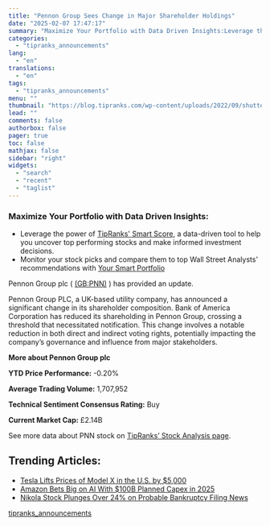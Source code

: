 ```yaml
---
title: "Pennon Group Sees Change in Major Shareholder Holdings"
date: "2025-02-07 17:47:17"
summary: "Maximize Your Portfolio with Data Driven Insights:Leverage the power of TipRanks' Smart Score, a data-driven tool to help you uncover top performing stocks and make informed investment decisions. Monitor your stock picks and compare them to top Wall Street Analysts' recommendations with Your Smart PortfolioPennon Group plc ( (GB:PNN) )..."
categories:
  - "tipranks_announcements"
lang:
  - "en"
translations:
  - "en"
tags:
  - "tipranks_announcements"
menu: ""
thumbnail: "https://blog.tipranks.com/wp-content/uploads/2022/09/shutterstock_1169646352-750x406.jpg"
lead: ""
comments: false
authorbox: false
pager: true
toc: false
mathjax: false
sidebar: "right"
widgets:
  - "search"
  - "recent"
  - "taglist"
---
```


### Maximize Your Portfolio with Data Driven Insights:

* Leverage the power of [TipRanks' Smart Score](https://www.tipranks.com/screener/top-smart-score-stocks), a data-driven tool to help you uncover top performing stocks and make informed investment decisions.
* Monitor your stock picks and compare them to top Wall Street Analysts' recommendations with  [Your Smart Portfolio](https://www.tipranks.com/smart-portfolio/holdings)

Pennon Group plc ( [(GB:PNN)](https://www.tipranks.com/stocks/gb:pnn) ) has provided an update.

Pennon Group PLC, a UK-based utility company, has announced a significant change in its shareholder composition. Bank of America Corporation has reduced its shareholding in Pennon Group, crossing a threshold that necessitated notification. This change involves a notable reduction in both direct and indirect voting rights, potentially impacting the company’s governance and influence from major stakeholders.

**More about Pennon Group plc**

**YTD Price Performance:** -0.20%

**Average Trading Volume:** 1,707,952

**Technical Sentiment Consensus Rating:** Buy

**Current Market Cap:** £2.14B

See more data about PNN stock on [TipRanks’ Stock Analysis page](https://www.tipranks.com/stocks/gb:pnn/stock-analysis).

Trending Articles:
------------------

* [Tesla Lifts Prices of Model X in the U.S. by $5,000](https://www.tipranks.com/news/tesla-lifts-prices-of-model-x-in-the-u-s-by-5000)
* [Amazon Bets Big on AI With $100B Planned Capex in 2025](https://www.tipranks.com/news/amazon-bets-big-on-ai-with-100b-planned-capex-in-2025)
* [Nikola Stock Plunges Over 24% on Probable Bankruptcy Filing News](https://www.tipranks.com/news/nikola-stock-plunges-over-24-on-probable-bankruptcy-filing-news)

[tipranks_announcements](https://www.tipranks.com/news/company-announcements/pennon-group-sees-change-in-major-shareholder-holdings)
